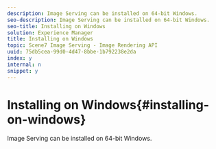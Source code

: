 ```yaml
---
description: Image Serving can be installed on 64-bit Windows.
seo-description: Image Serving can be installed on 64-bit Windows.
seo-title: Installing on Windows
solution: Experience Manager
title: Installing on Windows
topic: Scene7 Image Serving - Image Rendering API
uuid: 75db5cea-99d0-4d47-8bbe-1b792238e2da
index: y
internal: n
snippet: y
---
```


# Installing on Windows{#installing-on-windows}

Image Serving can be installed on 64-bit Windows.

